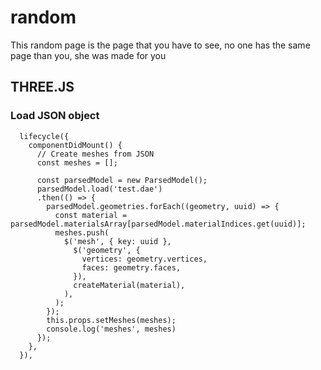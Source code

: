 # random
This random page is the page that you have to see, no one has the same page than you, she was made for you

## THREE.JS

### Load JSON object

```
  lifecycle({
    componentDidMount() {
      // Create meshes from JSON
      const meshes = [];

      const parsedModel = new ParsedModel();
      parsedModel.load('test.dae')
      .then(() => {
        parsedModel.geometries.forEach((geometry, uuid) => {
          const material = parsedModel.materialsArray[parsedModel.materialIndices.get(uuid)];
          meshes.push(
            $('mesh', { key: uuid },
              $('geometry', {
                vertices: geometry.vertices,
                faces: geometry.faces,
              }),
              createMaterial(material),
            ),
          );
        });
        this.props.setMeshes(meshes);
        console.log('meshes', meshes)
      });
    },
  }),
```
